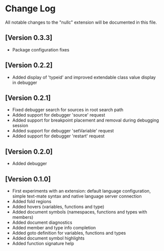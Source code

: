 # Change Log
All notable changes to the "nullc" extension will be documented in this file.

## [Version 0.3.3]
- Package configuration fixes

## [Version 0.2.2]
- Added display of 'typeid' and improved extendable class value display in debugger

## [Version 0.2.1]
- Fixed debugger search for sources in root search path
- Added support for debugger 'source' request
- Added support for breakpoint placement and removal during debugging session
- Added support for debugger 'setVariable' request
- Added support for debugger 'restart' request

## [Version 0.2.0]
- Added debugger

## [Version 0.1.0]
- First experiments with an extension: default language configuration, simple text-mate syntax and native language server connection
- Added fold regions
- Added hovers (variables, functions and type)
- Added document symbols (namespaces, functions and types with members)
- Added document diagnostics
- Added member and type info completion
- Added goto definition for variables, functions and types
- Added document symbol highlights
- Added function signature help
